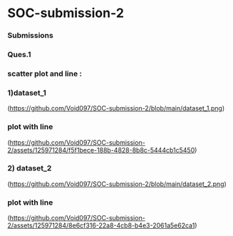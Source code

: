 # SOC-submission-2
### Submissions
### Ques.1
### scatter plot and line : 
### 1)dataset_1
(https://github.com/Void097/SOC-submission-2/blob/main/dataset_1.png)
### plot with line
(https://github.com/Void097/SOC-submission-2/assets/125971284/f5f1bece-188b-4828-8b8c-5444cb1c5450)

### 2) dataset_2
(https://github.com/Void097/SOC-submission-2/blob/main/dataset_2.png)
### plot with line
(https://github.com/Void097/SOC-submission-2/assets/125971284/8e6cf316-22a8-4cb8-b4e3-2061a5e62ca1)
